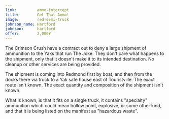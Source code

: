 ```yaml
---
link:         ammo-intercept
title:        Get That Ammo!
image:        red-semi-truck
johnson_name: Hartford
johnson:      hartford
offer:        2,000¥
---
```


The Crimson Crush have a contract out to deny a large shipment of ammunition to the
Yaks that run The Joke. They don't care what happens to the shipment, only that it doesn't make
it to its intended destination. No cleanup or other services are being provided.

The shipment is coming into Redmond first by boat, and then from the docks there via truck
to a Yak safe house east of Touristville. The exact route isn't known. The exact quantity and
composition of the shipment isn't known.

What is known, is that it fits on a single truck, it contains "specialty" ammunition which could
mean hollow point, explosive, or some other kind, and that it is being listed on the manifest
as "hazardous waste".
